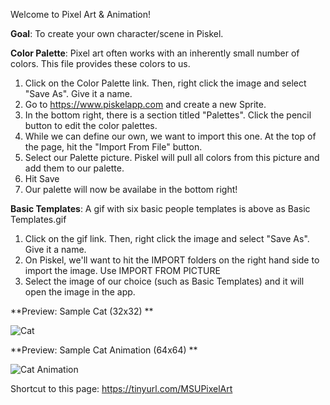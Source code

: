 Welcome to Pixel Art & Animation!

**Goal**: To create your own character/scene in Piskel.

**Color Palette**: Pixel art often works with an inherently small number of colors. This file provides these colors to us. 

1) Click on the Color Palette link. Then, right click the image and select "Save As". Give it a name.
2) Go to https://www.piskelapp.com and create a new Sprite.
3) In the bottom right, there is a section titled "Palettes". Click the pencil button to edit the color palettes.
4) While we can define our own, we want to import this one. At the top of the page, hit the "Import From File" button.
5) Select our Palette picture. Piskel will pull all colors from this picture and add them to our palette.
6) Hit Save
7) Our palette will now be availabe in the bottom right!

**Basic Templates**: A gif with six basic people templates is above as Basic Templates.gif

1) Click on the gif link. Then, right click the image and select "Save As". Give it a name.
2) On Piskel, we'll want to hit the IMPORT folders on the right hand side to import the image. Use IMPORT FROM PICTURE
3) Select the image of our choice (such as Basic Templates) and it will open the image in the app.

**Preview: Sample Cat (32x32) **

![Cat](https://github.com/math-stuff/math-stuff.github.io/assets/139161552/546ac236-da27-4b1a-bedf-6484640f2126)

**Preview: Sample Cat Animation (64x64) **

![Cat Animation](https://github.com/math-stuff/math-stuff.github.io/assets/139161552/fca7ec3d-4f80-4988-8349-e76ce29cc3d8)






Shortcut to this page: https://tinyurl.com/MSUPixelArt



